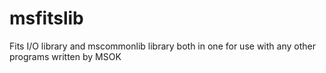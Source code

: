 # msfitslib
Fits I/O library and mscommonlib library both in one for use with any other programs written by MSOK
